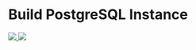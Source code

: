 # Build PostgreSQL Instance

<a href="https://portal.azure.com/#create/Microsoft.Template/uri/https%3A%2F%2Fraw.githubusercontent.com%2Fvys99AZBuild%2FAzureAutomation%2Fmaster%2F801-Deploy_Postgres-Database%2Fazuredeploy.json" target="_blank">
  <img src="http://azuredeploy.net/deploybutton.png"/>
</a>
<a href="http://armviz.io/#/?load=https%3A%2F%2Fraw.githubusercontent.com%2Fvys99AZBuild%2FAzureAutomation%2Fmaster%2F801-Deploy_Postgres-Database%2Fazuredeploy.json" target="_blank">
  <img src="http://armviz.io/visualizebutton.png"/>
</a>
